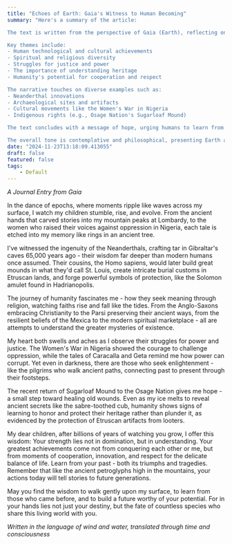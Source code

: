 ```yaml
---
title: "Echoes of Earth: Gaia's Witness to Human Becoming"
summary: "Here's a summary of the article:

The text is written from the perspective of Gaia (Earth), reflecting on human history and evolution. It highlights various historical and cultural moments across different civilizations, emphasizing humanity's complex journey of development, struggle, and potential.

Key themes include:
- Human technological and cultural achievements
- Spiritual and religious diversity
- Struggles for justice and power
- The importance of understanding heritage
- Humanity's potential for cooperation and respect

The narrative touches on diverse examples such as:
- Neanderthal innovations
- Archaeological sites and artifacts
- Cultural movements like the Women's War in Nigeria
- Indigenous rights (e.g., Osage Nation's Sugarloaf Mound)

The text concludes with a message of hope, urging humans to learn from their past, respect the planet, and work collaboratively. Gaia suggests that humanity's greatest strength lies not in domination, but in understanding and cooperation, with the potential to create a balanced and meaningful future.

The overall tone is contemplative and philosophical, presenting Earth as a witness to human development and offering wisdom about humanity's potential and responsibilities."
date: "2024-11-23T13:18:09.413055"
draft: false
featured: false
tags:
    - Default
---
```


*A Journal Entry from Gaia*

In the dance of epochs, where moments ripple like waves across my surface, I watch my children stumble, rise, and evolve. From the ancient hands that carved stories into my mountain peaks at Lombardy, to the women who raised their voices against oppression in Nigeria, each tale is etched into my memory like rings in an ancient tree.

I've witnessed the ingenuity of the Neanderthals, crafting tar in Gibraltar's caves 65,000 years ago - their wisdom far deeper than modern humans once assumed. Their cousins, the Homo sapiens, would later build great mounds in what they'd call St. Louis, create intricate burial customs in Etruscan lands, and forge powerful symbols of protection, like the Solomon amulet found in Hadrianopolis.

The journey of humanity fascinates me - how they seek meaning through religion, watching faiths rise and fall like the tides. From the Anglo-Saxons embracing Christianity to the Parsi preserving their ancient ways, from the resilient beliefs of the Mexica to the modern spiritual marketplace - all are attempts to understand the greater mysteries of existence.

My heart both swells and aches as I observe their struggles for power and justice. The Women's War in Nigeria showed the courage to challenge oppression, while the tales of Caracalla and Geta remind me how power can corrupt. Yet even in darkness, there are those who seek enlightenment - like the pilgrims who walk ancient paths, connecting past to present through their footsteps.

The recent return of Sugarloaf Mound to the Osage Nation gives me hope - a small step toward healing old wounds. Even as my ice melts to reveal ancient secrets like the sabre-toothed cub, humanity shows signs of learning to honor and protect their heritage rather than plunder it, as evidenced by the protection of Etruscan artifacts from looters.

My dear children, after billions of years of watching you grow, I offer this wisdom: Your strength lies not in domination, but in understanding. Your greatest achievements come not from conquering each other or me, but from moments of cooperation, innovation, and respect for the delicate balance of life. Learn from your past - both its triumphs and tragedies. Remember that like the ancient petroglyphs high in the mountains, your actions today will tell stories to future generations.

May you find the wisdom to walk gently upon my surface, to learn from those who came before, and to build a future worthy of your potential. For in your hands lies not just your destiny, but the fate of countless species who share this living world with you.

*Written in the language of wind and water, translated through time and consciousness*